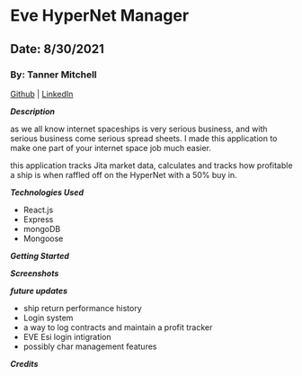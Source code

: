 # Eve HyperNet Manager

## Date: 8/30/2021

### By: Tanner Mitchell

[Github](https://github.com/BtSquared) | [LinkedIn](https://www.linkedin.com/in/tanner-mitchell-836130152/) 

***Description***

as we all know internet spaceships is very serious business, and with serious business come serious spread sheets. I made this application to make one part of your internet space job much easier.

this application tracks Jita market data, calculates and tracks how profitable a ship is when raffled off on the HyperNet with a 50% buy in.

***Technologies Used***

* React.js
* Express
* mongoDB
* Mongoose

***Getting Started***



***Screenshots***


***future updates***

- ship return performance history
- Login system
- a way to log contracts and maintain a profit tracker
- EVE Esi login intigration
- possibly char management features

***Credits***

